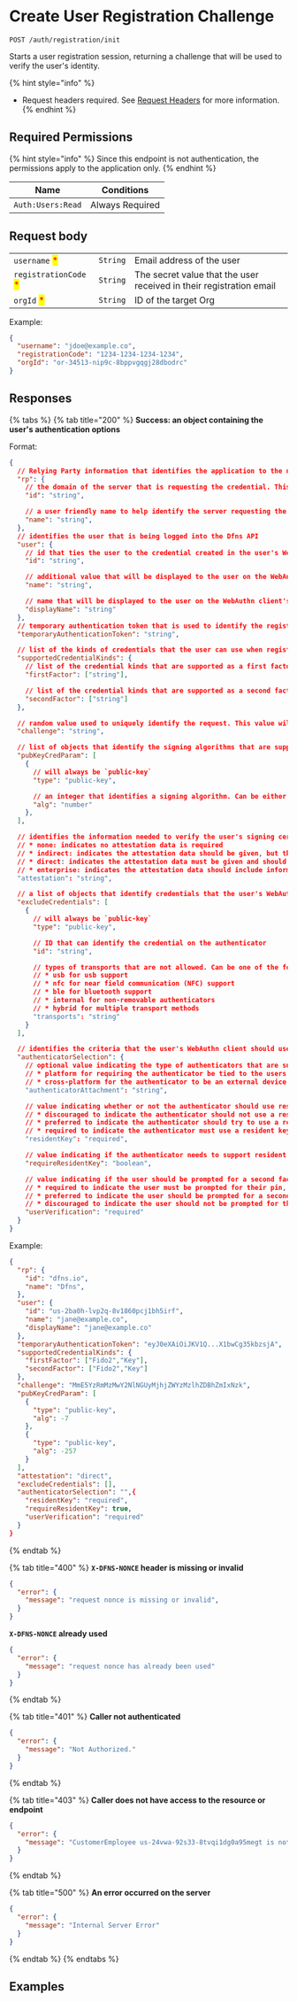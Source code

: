 # Create User Registration Challenge

`POST /auth/registration/init`

Starts a user registration session, returning a challenge that will be used to verify the user's identity.

{% hint style="info" %}
* Request headers required. See [Request Headers](../../../getting-started/request-headers.md) for more information.
{% endhint %}

## Required Permissions

{% hint style="info" %}
Since this endpoint is not authentication, the permissions apply to the application only.
{% endhint %}

| Name                  | Conditions                        |
| --------------------- | --------------------------------- |
| `Auth:Users:Read`     | Always Required                   |

## Request body

| | | |
| - | - | - |
| `username` <mark style="color:red;">\*</mark> | `String` | Email address of the user |
| `registrationCode` <mark style="color:red;">\*</mark> | `String` | The secret value that the user received in their registration email |
| `orgId` <mark style="color:red;">\*</mark> | `String` | ID of the target Org |

Example:
```JSON
{
  "username": "jdoe@example.co",
  "registrationCode": "1234-1234-1234-1234",
  "orgId": "or-34513-nip9c-8bppvgqgj28dbodrc"
}
```

## Responses

{% tabs %}
{% tab title="200" %}
**Success: an object containing the user's authentication options**

Format:
```JSON
{
  // Relying Party information that identifies the application to the user
  "rp": {
    // the domain of the server that is requesting the credential. This must match the effective domain of the application communicating with the user's WebAuthn client
    "id": "string",

    // a user friendly name to help identify the server requesting the credential
    "name": "string",
  },
  // identifies the user that is being logged into the Dfns API
  "user": {
    // id that ties the user to the credential created in the user's WebAuthn client
    "id": "string",

    // additional value that will be displayed to the user on the WebAuthn client's display
    "name": "string",

    // name that will be displayed to the user on the WebAuthn client's display
    "displayName": "string"
  },
  // temporary authentication token that is used to identify the registration session with the matching call to Complete User Registration
  "temporaryAuthenticationToken": "string",

  // list of the kinds of credentials that the user can use when registering
  "supportedCredentialKinds": {
    // list of the credential kinds that are supported as a first factor credential
    "firstFactor": ["string"],

    // list of the credential kinds that are supported as a second factor credential
    "secondFactor": ["string"]
  },

  // random value used to uniquely identify the request. This value will be included in the data that is signed
  "challenge": "string",

  // list of objects that identify the signing algorithms that are supported
  "pubKeyCredParam": [
    {
      // will always be `public-key`
      "type": "public-key",

      // an integer that identifies a signing algorithm. Can be either `-7` for ES256 or `-257` for RS256
      "alg": "number"
    },
  ],

  // identifies the information needed to verify the user's signing certificate; can be one of the following:
  // * none: indicates no attestation data is required
  // * indirect: indicates the attestation data should be given, but that it can be generated using an Anonymization CA
  // * direct: indicates the attestation data must be given and should be generated by the authenticator
  // * enterprise: indicates the attestation data should include information to uniquely identify the user's device
  "attestation": "string",

  // a list of objects that identify credentials that the user's WebAuthn client should not use
  "excludeCredentials": [
    {
      // will always be `public-key`
      "type": "public-key",

      // ID that can identify the credential on the authenticator
      "id": "string",

      // types of transports that are not allowed. Can be one of the following:
      // * usb for usb support
      // * nfc for near field communication (NFC) support
      // * ble for bluetooth support
      // * internal for non-removable authenticators
      // * hybrid for multiple transport methods
      "transports": "string"
    }
  ],

  // identifies the criteria that the user's WebAuthn client should use when creating the credential
  "authenticatorSelection": {
    // optional value indicating the type of authenticators that are supported. If not set then the authenticator type is not restricted. Can be one of the following:
    // * platform for requiring the authenticator be tied to the users device (like a TPM)
    // * cross-platform for the authenticator to be an external device (like a Yubikey)
    "authenticatorAttachment": "string",

    // value indicating whether or not the authenticator should use resident keys. Can be one of the following:
    // * discouraged to indicate the authenticator should not use a resident key unless its the only option
    // * preferred to indicate the authenticator should try to use a resident key if supported
    // * required to indicate the authenticator must use a resident key
    "residentKey": "required",

    // value indicating if the authenticator needs to support resident keys
    "requireResidentKey": "boolean",

    // value indicating if the user should be prompted for a second factor. Can be one of the following values:
    // * required to indicate the user must be prompted for their pin, biometrics, or another second factor option
    // * preferred to indicate the user should be prompted for a second factor if it is supported
    // * discouraged to indicate the user should not be prompted for their second factor unless the device requires it
    "userVerification": "required"
  }
}
```

Example:
```JSON
{
  "rp": {
    "id": "dfns.io",
    "name": "Dfns",
  },
  "user": {
    "id": "us-2ba0h-lvp2q-8v1860pcj1bh5irf",
    "name": "jane@example.co",
    "displayName": "jane@example.co"
  },
  "temporaryAuthenticationToken": "eyJ0eXAiOiJKV1Q...X1bwCg35kbzsjA",
  "supportedCredentialKinds": {
    "firstFactor": ["Fido2","Key"],
    "secondFactor": ["Fido2","Key"]
  },
  "challenge": "MmE5YzRmMzMwY2NlNGUyMjhjZWYzMzlhZDBhZmIxNzk",
  "pubKeyCredParam": [
    {
      "type": "public-key",
      "alg": -7
    },
    {
      "type": "public-key",
      "alg": -257
    }
  ],
  "attestation": "direct",
  "excludeCredentials": [],
  "authenticatorSelection": "",{
    "residentKey": "required",
    "requireResidentKey": true,
    "userVerification": "required"
  }
}
```
{% endtab %}

{% tab title="400" %}
**`X-DFNS-NONCE` header is missing or invalid**

```JSON
{
  "error": {
    "message": "request nonce is missing or invalid",
  }
}
```

**`X-DFNS-NONCE` already used**

```JSON
{
  "error": {
    "message": "request nonce has already been used"
  }
}
```
{% endtab %}

{% tab title="401" %}
**Caller not authenticated**

```JSON
{
  "error": {
    "message": "Not Authorized."
  }
}
```
{% endtab %}

{% tab title="403" %}
**Caller does not have access to the resource or endpoint**

```JSON
{
  "error": {
    "message": "CustomerEmployee us-24vwa-92s33-8tvqi1dg0a95megt is not authorized to perform operation (/auth/apps)"
  }
}
```
{% endtab %}

{% tab title="500" %}
**An error occurred on the server**

```JSON
{
  "error": {
    "message": "Internal Server Error"
  }
}
```
{% endtab %}
{% endtabs %}

## Examples

